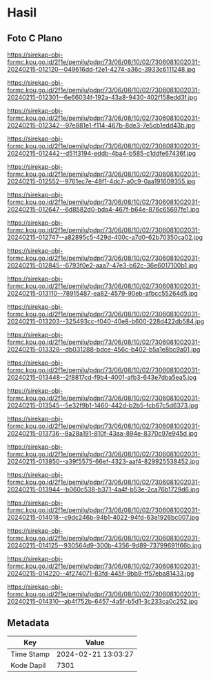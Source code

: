 # Hasil

## Foto C Plano

https://sirekap-obj-formc.kpu.go.id/2f1e/pemilu/pdpr/73/06/08/10/02/7306081002031-20240215-012120--049616dd-f2e1-4274-a36c-3933c6111248.jpg

https://sirekap-obj-formc.kpu.go.id/2f1e/pemilu/pdpr/73/06/08/10/02/7306081002031-20240215-012301--6e66034f-192a-43a8-9430-402f158edd3f.jpg

https://sirekap-obj-formc.kpu.go.id/2f1e/pemilu/pdpr/73/06/08/10/02/7306081002031-20240215-012342--97e881e1-f114-467b-8de3-7e5cb1edd43b.jpg

https://sirekap-obj-formc.kpu.go.id/2f1e/pemilu/pdpr/73/06/08/10/02/7306081002031-20240215-012442--d51f3194-eddb-4ba4-b585-c1ddfe67436f.jpg

https://sirekap-obj-formc.kpu.go.id/2f1e/pemilu/pdpr/73/06/08/10/02/7306081002031-20240215-012552--9761ec7e-48f1-4dc7-a0c9-0aa191609355.jpg

https://sirekap-obj-formc.kpu.go.id/2f1e/pemilu/pdpr/73/06/08/10/02/7306081002031-20240215-012647--6d8582d0-bda4-467f-b64e-876c65697fe1.jpg

https://sirekap-obj-formc.kpu.go.id/2f1e/pemilu/pdpr/73/06/08/10/02/7306081002031-20240215-012747--a82895c5-429d-400c-a7d0-62b70350ca02.jpg

https://sirekap-obj-formc.kpu.go.id/2f1e/pemilu/pdpr/73/06/08/10/02/7306081002031-20240215-012845--6793f0e2-aaa7-47e3-b62c-36e6017100b1.jpg

https://sirekap-obj-formc.kpu.go.id/2f1e/pemilu/pdpr/73/06/08/10/02/7306081002031-20240215-013110--78915487-ea82-4579-90eb-afbcc55264d5.jpg

https://sirekap-obj-formc.kpu.go.id/2f1e/pemilu/pdpr/73/06/08/10/02/7306081002031-20240215-013203--325493cc-f040-40e8-b600-228d422db584.jpg

https://sirekap-obj-formc.kpu.go.id/2f1e/pemilu/pdpr/73/06/08/10/02/7306081002031-20240215-013328--db031288-bdce-456c-b402-b5a1e8bc9a01.jpg

https://sirekap-obj-formc.kpu.go.id/2f1e/pemilu/pdpr/73/06/08/10/02/7306081002031-20240215-013448--2f8817cd-f9b4-4001-afb3-643e7dba5ea5.jpg

https://sirekap-obj-formc.kpu.go.id/2f1e/pemilu/pdpr/73/06/08/10/02/7306081002031-20240215-013545--5e32f9b1-1460-442d-b2b5-fcb67c5d6373.jpg

https://sirekap-obj-formc.kpu.go.id/2f1e/pemilu/pdpr/73/06/08/10/02/7306081002031-20240215-013736--8a28a191-810f-43aa-894e-8370c97e945d.jpg

https://sirekap-obj-formc.kpu.go.id/2f1e/pemilu/pdpr/73/06/08/10/02/7306081002031-20240215-013850--a39f5575-66ef-4323-aaf4-829925538452.jpg

https://sirekap-obj-formc.kpu.go.id/2f1e/pemilu/pdpr/73/06/08/10/02/7306081002031-20240215-013944--b060c538-b371-4a4f-b53e-2ca76b1729d6.jpg

https://sirekap-obj-formc.kpu.go.id/2f1e/pemilu/pdpr/73/06/08/10/02/7306081002031-20240215-014018--c9dc246b-94b1-4022-94fd-63e1926bc007.jpg

https://sirekap-obj-formc.kpu.go.id/2f1e/pemilu/pdpr/73/06/08/10/02/7306081002031-20240215-014125--930564d9-300b-4356-9d89-73799691f66b.jpg

https://sirekap-obj-formc.kpu.go.id/2f1e/pemilu/pdpr/73/06/08/10/02/7306081002031-20240215-014220--4f274071-83fd-445f-9bb9-ff57eba81433.jpg

https://sirekap-obj-formc.kpu.go.id/2f1e/pemilu/pdpr/73/06/08/10/02/7306081002031-20240215-014310--ab4f752b-6457-4a5f-b5d1-3c233ca0c252.jpg


## Metadata

| Key        | Value               |
| ---------- | ------------------- |
| Time Stamp | 2024-02-21 13:03:27 |
| Kode Dapil | 7301                |




